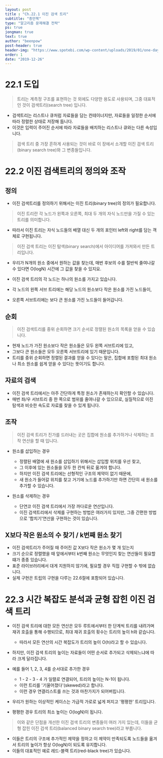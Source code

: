 ```yaml
---
layout: post
title : "Ch.22.1 이진 검색 트리"
subtitle: "종만북"
type: "알고리즘 문제해결 전략"
ps: true
jongman: true
text: true
author: "beenpow"
post-header: true
header-img: "https://www.spotebi.com/wp-content/uploads/2019/01/one-day-day-one-workout-motivation-spotebi.jpg"
order: 1
date: "2019-12-26"
---
```


# 22.1 도입

> 트리는 계측정 구조를 표현하는 것 외에도 다양한 용도로 사용되며, 그중 대표적인 것이 검색트리(search
> tree) 입니다.
- 검색트리는 리스트나 큐처럼 자료들을 담는 컨테이너지만, 자료들을 일정한 순서에 따라 정렬한 상태로
  저장해 둡니다.
- 이것은 입력이 주어진 순서에 따라 자료들을 배치하는 리스트나 큐와는 다른 속성입니다.


> 검색 트리 중 가장 흔하게 사용되는 것이 바로 이 장에서 소개할 이진 검색 트리(binary search tree)와
> 그 변종들입니다.


# 22.2 이진 검색트리의 정의와 조작

## 정의

- 이진 검색트리를 정의하기 위해서는 이진 트리(binary tree)의 정의가 필요합니다.

> 이진 트리란 각 노드가 왼쪽과 오른쪽, 최대 두 개의 자식 노드만을 가질 수 있는 트리를 의미합니다.
- 따라서 이진 트리는 자식 노드들의 배열 대신 두 개의 포인터 left와 right를 담는 객체로 구현됩니다.

> 이진 검색 트리는 이진 탐색(binary search)에서 아이디어를 가져와서 만든 트리입니다.
- 우리가 N개의 원소 중에서 원하는 값을 찾는데, 매번 후보의 수를 절반씩 줄여나갈 수 있다면 O(logN)
  시간에 그 값을 찾을 수 있지요.

- 이진 검색 트리의 각 노드는 하나의 원소를 가지고 있습니다.
- 각 노드의 왼쪽 서브 트리에는 해당 노드의 원소보다 작은 원소를 가진 노드들이,
- 오른쪽 서브트리에는 보다 큰 원소를 가진 노드들이 들어갑니다.

## 순회

> 이진 검색트리를 중위 순회하면 크기 순서로 정렬된 원소의 목록을 얻을 수 있습니다.
- 현재 노드가 가진 원소보다 작은 원소들은 모두 왼쪽 서브트리에 있고,
- 그보다 큰 원소들은 모두 오른쪽 서브트리에 있기 때문입니다.
- 트리를 중위 순회하면 정렬된 결과를 얻을 수 있다는 말은, 집합에 포함된 최대 원소나 최소
  원소를 쉽게 얻을 수 있다는 뜻이기도 합니다.

## 자료의 검색

- 이진 검색 트리에서는 아주 간단하게 특정 원소가 존재하는지 확인할 수 있습니다.
- 매번 좌/우 서브트리 중 한 쪽으로 범위를 줄여나갈 수 있으므로, 실질적으로 이진 탐색과 비슷한 속도로
  자료를 찾을 수 있게 됩니다.

## 조작

> 이진 검색 트리가 진가를 드러내는 곳은 집합에 원소를 추가하거나 삭제하는 조작 연산을 할 때 입니다.


- 원소를 삽입하는 경우
    - 정렬된 배열에 새 원소를 삽입하기 위해서는 삽입할 위치를 우선 찾고,
    - 그 이후에 있는 원소들을 모두 한 칸씩 뒤로 옮겨야 합니다.
    - 하지만 이진 검색 트리에는 선형적인 구조의 제약이 없기 때문에,
    - 새 원소가 들어갈 위치를 찾고 거기에 노드를 추가하기만 하면 간단히 새 원소를 추가할 수
      있습니다.

- 원소를 삭제하는 경우
    - 단연코 이진 검색 트리에서 가장 까다로운 연산입니다.
    - 이진 검색트리에서 삭제를 구현하는 방법은 여러가지 있지만, 그중 간편한 방법으로 '합치기'연산을
      구현하는 것이 있습니다.


## X보다 작은 원소의 수 찾기 / k번째 원소 찾기

- 이진 검색트리가 주어질 때 주어진 값 X보다 작은 원소가 몇 개 있는지
- 크기 순으로 정렬했을 때 앞에서부터 k번째 원소는 무엇인지 찾는 연산들이 필요할 떄가 종종 있습니다.
- 표준 라이브러리에서 대게 지원하지 않기에, 필요할 경우 직접 구현할 수 밖에 없습니다.
- 실제 구현은 트립의 구현을 다루는 22.6절에 포함되어 있습니다.

# 22.3 시간 복잡도 분석과 균형 잡힌 이진 검색 트리

- 이진 검색 트리에 대한 모든 연산은 모두 루트에서부터 한 단계씩 트리를 내려가며 재귀 호출을 통해
  수행되므로, 최대 재귀 호출의 횟수는 트리의 높이 h와 같습니다.
  - 따라서 모든 연산의 시간 복잡도가 트리의 높이 O(h)라고 할 수 있습니다.

- 하지만, 이진 검색 트리의 높이는 자료들이 어떤 순서로 추가되고 삭제되느냐에 따라 크게 달라집니다.
- 예를 들어 1, 2, 3, 4를 순서대로 추가한 경우
    - 1 - 2 - 3 - 4 가 일렬로 연결되어, 트리의 높이는 N-1이 됩니다.
    - 이런 트리를 '기울어졌다'(skewed)라고 합니다.
    - 이런 경우 연결리스트를 쓰는 것과 마찬가지가 되어버립니다.

- 우리가 원하는 이상적인 케이스는 가급적 가로로 넓게 퍼지고 '평평한' 트리입니다.
- 평평한 경우 트리의 최소 높이는 O(logN)이 됩니다.

> 이와 같은 단점을 개선한 이진 검색 트리의 변종들이 여러 가지 있는데, 이들을 균형 잡힌 이진 검색
> 트리(balanced binary search tree)라고 부릅니다.
- 이들은 트리의 구조에 추가적인 제약을 정하고 이 제약이 만족되도록 노드들을 옮겨서 트리의 높이가
  항상 O(logN)이 되도록 유지합니다.
- 이들의 대표적인 예로 레드-블랙 트리(red-black tree)가 있습니다.
